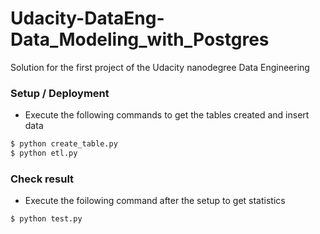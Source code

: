 # Udacity-DataEng-Data_Modeling_with_Postgres
Solution for the first project of the Udacity nanodegree Data Engineering

### Setup / Deployment

  - Execute the following commands to get the tables created and insert data
  ```sh
  $ python create_table.py
  $ python etl.py
  ```
  

### Check result

  - Execute the foilowing command after the setup to get statistics
  ```sh
  $ python test.py
  ```
